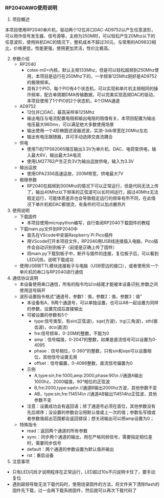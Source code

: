 ### RP2040AWG使用说明

1. 项目概述

​	本项目使用RP2040单片机，驱动两个12位并口DAC-AD9752以产生任意波形，可以用作信号发生器、信号源等，主频为250M时，可以轻松产生20Mhz以下的任意波形，使用拆机DAC的情况下，整机成本不超过30元，与常用的AD9833相比，价格更低，性能更强，使用更加灵活，性价比极高。

2. 参数介绍
   - RP2040
     - cotex-m0+内核，默认主频133Mhz，但是可以轻松超频到250Mhz使用，本项目是运行在250Mhz下的，一半频率125Mhz刚好是AD9752的极限频率。
     - 具有2个PIO，每个PIO有4个状态机，可以实现和单片机主频相同的操作频率，配合单周期DMA传输数据，可以完美实现高频DAC的驱动，本项目使用了1个PIO的2个状态机，4个DMA通道
   - AD9752
     - 12位并口DAC，最高采样率125Mhz
     - 输出电压与电流配置电阻和输出电阻的阻值有关，本项目配置为输出电压最大960mv，可以满足绝大多数使用场景
     - 输出使用一个4阶椭圆滤波器滤波，实测-3db带宽在20Mhz左右
     - 输出有电压跟随器，并可手动选择交直流耦合
   - 供电
     - 使用TI的TPS62065降压输出3.3V为单片机、DAC、电荷泵供电，输入最大6V，输出最大3A电流
     - 使用LM27762产生正负3V为输出运放供电，输入为3.3V
   - 输出运放
     - 使用OPA2356高速运放，200M带宽，供电最大7V
   - 极限参数
     - RP2040在超频到300Mhz的情况下可以正常运行，但是代码无法上传了，输出40Mhz以下频率的正弦波可以长时间运行，超过40Mhz无法稳定运行，可能体质差异也会导致稳定运行的频率有所不同，在此情况下单片机和DAC都很烫，有条件的可以加点散热片
3. 使用说明
   - 下载固件
     - 本项目使用micropython编写，自行查阅RP2040下载固件的教程
   - 下载main.py文件到RP2040中
     - 首先在VScode中安装Raspberry Pi Pico插件
     - 用VScode打开本项目文件，RP2040用USB线连接插入电脑，Pico插件会自动识别到板子（前提是正确上传了固件）
     - 将main.py下载到板子中，断开与插件的连接，复位板子后，可以看到LED闪烁，说明下载成功
   - 使用USB转TTL模块连接板子与电脑（USB旁边的接口），或者使用另一个单片机的串口与RP2040进行通信
4. 通信协议说明
   - 本设备使用串口通信，所有的指令均以\n结尾才能被本设备识别,参数之间使用逗号隔开
   - 波形设置指令格式“通道号，参数1：值，参数2：值，参数3：值”
     - 本设备有A，B两个通道号，可以单独设置，也可以AB一起设置为同样的参数，设置完成后直接输出
     - 可被设置的参数有5个
       - type:信号类型，有sin(正弦波)，sqe(方波)，trg(三角波)，sth(锯齿波)，dco(直流)
       - fre:信号频率，0-20M的整数，不能为0
       - amp：信号幅值，0-2047的整数，如果是直流信号可以设置为0-4095
       - phase：信号相位，0-360°的整数，只有sin和sqe可以设置相位，其他信号设置无用
       - offset：信号偏置，0-4096整数，直流信号偏置为0
     - 示例
       - A,type:sin,fre:1000,amp:2000,phase:90\n    //通道A输出1000hz，2000幅值，90°相位的正弦波
       - B,fre:2000,type:sqe\n                                        //通道B输出2000hz方波，其他参数不变
       - AB，type:sin,fre:114514\n                               //通道AB输出114514hz正弦波，其他参数不变
     - 注意：设置成功会有返回语；除了通道号必须在首位，其他参数没有先后顺序；没设置的参数会沿用默认值或上一次的值；参数名写错或者参数值超出范围都会返回错误；想关闭输出可以把amp设置为0；
   - 特殊指令 
     -  read：返回两个通道的所有参数
     -  sync：同步两个通道的输出，用在严格同频信号，需要指定相位差时，需要同步信号
     -  default：两个通道的参数设置为默认值并输出
     -  rst：重启设备
5. 注意事项

- 只有LED闪烁才说明程序在正常运行，LED超过10s不闪说明卡住了，要手动复位
- 遇到超频导致无法下载代码时，使用烧录固件的方法，将文件夹下清除flash的固件先下载，过一会再下载系统固件，然后就可以再次下载代码了
